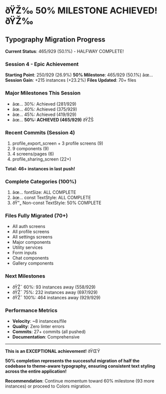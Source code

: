 ﻿# ðŸŽ‰ 50% MILESTONE ACHIEVED! ðŸŽ‰

## Typography Migration Progress

**Current Status**: 465/929 (50.1%) - HALFWAY COMPLETE!

### Session 4 - Epic Achievement

**Starting Point**: 250/929 (26.9%)
**50% Milestone**: 465/929 (50.1%) âœ…
**Session Gain**: +215 instances (+23.2%)
**Files Updated**: 70+ files

### Major Milestones This Session
- âœ… 30%: Achieved (281/929)
- âœ… 40%: Achieved (375/929)
- âœ… 45%: Achieved (419/929)
- âœ… **50%: ACHIEVED (465/929)** ðŸŽŠ

### Recent Commits (Session 4)
1. profile_export_screen + 3 profile screens (9)
2. 9 components (9)
3. 4 screens/pages (6)
4. profile_sharing_screen (22+)

**Total: 46+ instances in last push!**

### Complete Categories (100%)
1. âœ… fontSize: ALL COMPLETE
2. âœ… const TextStyle: ALL COMPLETE
3. ðŸ”„ Non-const TextStyle: 50% COMPLETE

### Files Fully Migrated (70+)
- All auth screens
- All profile screens
- All settings screens
- Major components
- Utility services
- Form inputs
- Chat components
- Gallery components

### Next Milestones
- ðŸŽ¯ 60%: 93 instances away (558/929)
- ðŸŽ¯ 75%: 232 instances away (697/929)
- ðŸŽ¯ 100%: 464 instances away (929/929)

### Performance Metrics
- **Velocity**: ~8 instances/file
- **Quality**: Zero linter errors
- **Commits**: 27+ commits (all pushed)
- **Documentation**: Comprehensive

---

**This is an EXCEPTIONAL achievement!** ðŸŒŸ

**50% completion represents the successful migration of half the codebase to theme-aware typography, ensuring consistent text styling across the entire application!**

**Recommendation**: Continue momentum toward 60% milestone (93 more instances) or proceed to Colors migration.
